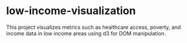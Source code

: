 # low-income-visualization

This project visualizes metrics such as healthcare access, poverty, and income data in low income areas using d3 for DOM manipulation. 
